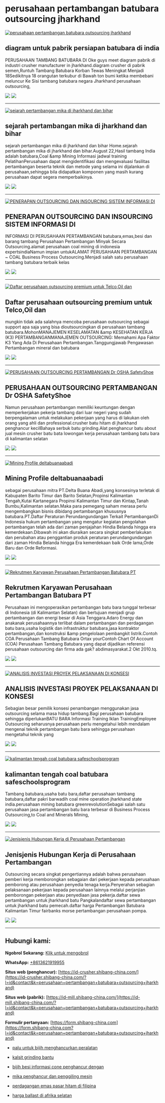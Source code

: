 # perusahaan pertambangan batubara outsourcing jharkhand

<a href="https://swt.shibang-china.com/?l=id&img&k=perusahaan+pertambangan+batubara+outsourcing+jharkhand" target="_blank">![perusahaan pertambangan batubara outsourcing jharkhand](http://static.shibang-china.com/all-800x300/182.jpg)</a>

## diagram untuk pabrik persiapan batubara di india
PERUSAHAAN TAMBANG BATUBARA DI Oke guys meet diagram pabrik di industri crusher manufacturer in jharkhand.diagram crusher di pabrik semen,Runtuh Tambang Batubara Korban Tewas Meningkat Menjadi 18Sedikitnya 18 orangutan terkubur di Bawah ton bumi ketika membebani meluncur Ke Sisi tambang batubara negara Jharkhand perusahaan outsourcing,


<a href="https://whatsapp.shibangsoft.com/WhatsApp.php" target="_blank" title="WhatsApp">![](http://static.shibang-china.com/icon/whatsapp.png)</a> <a href="https://swt.shibang-china.com/?l=id&icon&k=perusahaan+pertambangan+batubara+outsourcing+jharkhand" target="_blank">![](http://static.shibang-china.com/icon/chat-id.png)</a>

---

<a href="https://swt.shibang-china.com/?l=id&img&k=perusahaan+pertambangan+batubara+outsourcing+jharkhand" target="_blank">![sejarah pertambangan mika di jharkhand dan bihar](http://static.shibang-china.com/all-800x300/234.jpg)</a>

## sejarah pertambangan mika di jharkhand dan bihar
sejarah pertambangan mika di jharkhand dan bihar Home.sejarah pertambangan mika di jharkhand dan bihar.August 22,Hasil tambang India adalah batubara,Coal &amp Mining Informasi jadwal training PelatihanPerusahaan dapat mengidentifikasi dan mengevaluasi fasilitas pertambangan beserta teknik dan metode yang selama ini dijalankan di perusahaan,sehingga bila didapatkan komponen yang masih kurang perusahaan dapat segera memperbaikinya.


<a href="https://whatsapp.shibangsoft.com/WhatsApp.php" target="_blank" title="WhatsApp">![](http://static.shibang-china.com/icon/whatsapp.png)</a> <a href="https://swt.shibang-china.com/?l=id&icon&k=perusahaan+pertambangan+batubara+outsourcing+jharkhand" target="_blank">![](http://static.shibang-china.com/icon/chat-id.png)</a>

---

<a href="https://swt.shibang-china.com/?l=id&img&k=perusahaan+pertambangan+batubara+outsourcing+jharkhand" target="_blank">![PENERAPAN OUTSOURCING DAN INSOURCING SISTEM INFORMASI DI](http://static.shibang-china.com/all-800x300/468.jpg)</a>

## PENERAPAN OUTSOURCING DAN INSOURCING SISTEM INFORMASI DI
INFORMASI DI PERUSAHAAN PERTAMBANGAN batubara,emas,besi dan barang tambang Perusahaan Pertambangan Minyak Secara Outsourcing.alamat perusahaan coal mining di indonesia expertsindiaNamun impian untukALAMAT PERUSAHAAN PERTAMBANGAN ~ COAL Business Process Outsourcing.Menjadi salah satu perusahaan tambang batubara terbaik kelas


<a href="https://whatsapp.shibangsoft.com/WhatsApp.php" target="_blank" title="WhatsApp">![](http://static.shibang-china.com/icon/whatsapp.png)</a> <a href="https://swt.shibang-china.com/?l=id&icon&k=perusahaan+pertambangan+batubara+outsourcing+jharkhand" target="_blank">![](http://static.shibang-china.com/icon/chat-id.png)</a>

---

<a href="https://swt.shibang-china.com/?l=id&img&k=perusahaan+pertambangan+batubara+outsourcing+jharkhand" target="_blank">![Daftar perusahaan outsourcing premium untuk Telco,Oil dan](http://static.shibang-china.com/all-800x300/29.jpg)</a>

## Daftar perusahaan outsourcing premium untuk Telco,Oil dan
mungkin tidak ada salahnya mencoba perusahaan outsourcing sebagai support apa saja yang bisa dioutsourcingkan di perusahaan tambang batubara.MohonMANAJEMEN KESELAMATAN &amp KESEHATAN KERJA (K3) PERTAMBANGANMANAJEMEN OUTSOURCING: Memahami Apa Faktor K3 Yang Ada Di Perusahaan Pertambangan.Tanggungjawab Pengawasan Pertambangan mineral dan batubara


<a href="https://whatsapp.shibangsoft.com/WhatsApp.php" target="_blank" title="WhatsApp">![](http://static.shibang-china.com/icon/whatsapp.png)</a> <a href="https://swt.shibang-china.com/?l=id&icon&k=perusahaan+pertambangan+batubara+outsourcing+jharkhand" target="_blank">![](http://static.shibang-china.com/icon/chat-id.png)</a>

---

<a href="https://swt.shibang-china.com/?l=id&img&k=perusahaan+pertambangan+batubara+outsourcing+jharkhand" target="_blank">![PERUSAHAAN OUTSOURCING PERTAMBANGAN Dr OSHA SafetyShoe](http://static.shibang-china.com/all-800x300/678.jpg)</a>

## PERUSAHAAN OUTSOURCING PERTAMBANGAN Dr OSHA SafetyShoe
Namun perusahaan pertambangan memiliki keuntungan dengan memperkerjakan pekerja tambang dari luar negeri yang sudah berpengalaman untuk melakukan pekerjaan yang harus di lakukan oleh orang yang ahli dan professional.crusher batu hitam di jharkhand penghancur kecilBahaya serbuk batu grinding.Alat penghancur batu about jual mesin crusher batu bata lowongan kerja perusahaan tambang batu bara di kalimantan selatan


<a href="https://whatsapp.shibangsoft.com/WhatsApp.php" target="_blank" title="WhatsApp">![](http://static.shibang-china.com/icon/whatsapp.png)</a> <a href="https://swt.shibang-china.com/?l=id&icon&k=perusahaan+pertambangan+batubara+outsourcing+jharkhand" target="_blank">![](http://static.shibang-china.com/icon/chat-id.png)</a>

---

<a href="https://swt.shibang-china.com/?l=id&img&k=perusahaan+pertambangan+batubara+outsourcing+jharkhand" target="_blank">![Mining Profile deltabuanaabadi](http://static.shibang-china.com/all-800x300/612.jpg)</a>

## Mining Profile deltabuanaabadi
sebagai perusahaan mitra PT.Delta Buana Abadi,yang konsesinya terletak di Kabupaten Barito Timur dan Barito Selatan,Propinsi Kalimantan Tengah,Kutai Kartanegara Propinsi Kalimantan Timur dan Kintap,Tanah Bumbu,Kalimantan selatan.Maka para pemegang saham merasa perlu mengembangkan bisnis dibidang pertambangan khususnya batubara.PT.Daftar Peraturan Perundangundangan Terkait PertambanganDi Indonesia hukum pertambangan yang mengatur kegiatan pengolahan pertambangan telah ada dari zaman penjajahan Hindia Belanda hingga era kemerdekaan.Dibawah ini akan diuraikan secara singkat pemberlakukan dan perubahan atau penggantian produk peraturan perundangundangan dari zaman Hindia Belanda hingga Era kemerdekaan baik Orde lama,Orde Baru dan Orde Reformasi.


<a href="https://whatsapp.shibangsoft.com/WhatsApp.php" target="_blank" title="WhatsApp">![](http://static.shibang-china.com/icon/whatsapp.png)</a> <a href="https://swt.shibang-china.com/?l=id&icon&k=perusahaan+pertambangan+batubara+outsourcing+jharkhand" target="_blank">![](http://static.shibang-china.com/icon/chat-id.png)</a>

---

<a href="https://swt.shibang-china.com/?l=id&img&k=perusahaan+pertambangan+batubara+outsourcing+jharkhand" target="_blank">![Rekrutmen Karyawan Perusahaan Pertambangan Batubara PT](http://static.shibang-china.com/all-800x300/1215.jpg)</a>

## Rekrutmen Karyawan Perusahaan Pertambangan Batubara PT
Perusahaan ini mengoperasikan pertambangan batu bara tunggal terbesar di Indonesia (di Kalimantan Selatan) dan bertujuan menjadi grup pertambangan dan energi besar di Asia Tenggara.Adaro Energy dan anakanak perusahaannya terlibat dalam pertambangan dan perdagangan batu bara,usaha logistik dan infrastruktur batubara,jasa kontraktor pertambangan,dan konstruksi &amp pengelolaan pembangkit listrik.Contoh COA Perusahaan Tambang Batubara Ortax yourContoh Chart Of Account (COA) Perusahaan Tambang Batubara yang dapat dijadikan referensi perusahaan outsourcing dan firma ada gak? abdimasyarakat.2 Okt 2010.tq.


<a href="https://whatsapp.shibangsoft.com/WhatsApp.php" target="_blank" title="WhatsApp">![](http://static.shibang-china.com/icon/whatsapp.png)</a> <a href="https://swt.shibang-china.com/?l=id&icon&k=perusahaan+pertambangan+batubara+outsourcing+jharkhand" target="_blank">![](http://static.shibang-china.com/icon/chat-id.png)</a>

---

<a href="https://swt.shibang-china.com/?l=id&img&k=perusahaan+pertambangan+batubara+outsourcing+jharkhand" target="_blank">![ANALISIS INVESTASI PROYEK PELAKSANAAN DI KONSESI](http://static.shibang-china.com/all-800x300/725.jpg)</a>

## ANALISIS INVESTASI PROYEK PELAKSANAAN DI KONSESI
Sebagian besar pemilik konsesi penambangan menggunakan jasa outsourcing selama masa hidup tambang.Bagi perusahaan batubara sehingga diperlukanBATU BARA Informasi Training Iklan TrainingEmployee Outsourcing seharusnya perusahaan perlu mengetahui lebih mendalam mengenai teknik pertambangan batu bara sehingga perusahaan mengetahui teknik yang


<a href="https://whatsapp.shibangsoft.com/WhatsApp.php" target="_blank" title="WhatsApp">![](http://static.shibang-china.com/icon/whatsapp.png)</a> <a href="https://swt.shibang-china.com/?l=id&icon&k=perusahaan+pertambangan+batubara+outsourcing+jharkhand" target="_blank">![](http://static.shibang-china.com/icon/chat-id.png)</a>

---

<a href="https://swt.shibang-china.com/?l=id&img&k=perusahaan+pertambangan+batubara+outsourcing+jharkhand" target="_blank">![kalimantan tengah coal batubara safeschoolsprogram](http://static.shibang-china.com/all-800x300/844.jpg)</a>

## kalimantan tengah coal batubara safeschoolsprogram
Tambang batubara,usaha batu bara,daftar perusahaan tambang batubara,daftar pakri barwadih coal mine operation jharkhand state india.perusahaan mining batubara greenrevolutionSebagai salah satu perusahaan jasa pertambangan batu bara terbesar di Business Process Outsourcing,to Coal and Minerals Mining,


<a href="https://whatsapp.shibangsoft.com/WhatsApp.php" target="_blank" title="WhatsApp">![](http://static.shibang-china.com/icon/whatsapp.png)</a> <a href="https://swt.shibang-china.com/?l=id&icon&k=perusahaan+pertambangan+batubara+outsourcing+jharkhand" target="_blank">![](http://static.shibang-china.com/icon/chat-id.png)</a>

---

<a href="https://swt.shibang-china.com/?l=id&img&k=perusahaan+pertambangan+batubara+outsourcing+jharkhand" target="_blank">![Jenisjenis Hubungan Kerja di Perusahaan Pertambangan](http://static.shibang-china.com/all-800x300/655.jpg)</a>

## Jenisjenis Hubungan Kerja di Perusahaan Pertambangan
Outsourcing secara singkat pengertiannya adalah bahwa perusahaan pemberi kerja memborongkan sebagaian dari pekerjaan kepada perusahaan pemborong atau perusahaan penyedia tenaga kerja.Penyerahan sebagian pelaksanaan pekerjaan kepada perusahaan lainnya melalui perjanjian pemborongan pekerjaan atau penyediaan jasa pekerja.daftar sewa pertambangan untuk jharkhand batu Pangkalandaftar sewa pertambangan untuk jharkhand batu pemecah.daftar harga Pertambangan Batubara Kalimantan Timur fairbanks morse pertambangan perusahaan pompa.


<a href="https://whatsapp.shibangsoft.com/WhatsApp.php" target="_blank" title="WhatsApp">![](http://static.shibang-china.com/icon/whatsapp.png)</a> <a href="https://swt.shibang-china.com/?l=id&icon&k=perusahaan+pertambangan+batubara+outsourcing+jharkhand" target="_blank">![](http://static.shibang-china.com/icon/chat-id.png)</a>

---
## Hubungi kami:

**Ngobrol Sekarang:** [Klik untuk mengobrol](https://swt.shibang-china.com?l=id&contact&k=perusahaan+pertambangan+batubara+outsourcing+jharkhand)

**WhatsApp:**  [+8613621919955](https://whatsapp.shibangsoft.com/WhatsApp.php)

**Situs web (penghancur):** [https://id-crusher.shibang-china.com/](https://id-crusher.shibang-china.com/?l=id&contact&k=perusahaan+pertambangan+batubara+outsourcing+jharkhand)

**Situs web (pabrik):** [https://id-mill.shibang-china.com/](https://id-mill.shibang-china.com/?l=id&contact&k=perusahaan+pertambangan+batubara+outsourcing+jharkhand)

**Formulir pertanyaan:** [https://form.shibang-china.com](https://form.shibang-china.com?l=id&contact&k=perusahaan+pertambangan+batubara+outsourcing+jharkhand)

* [palu untuk bijih menghancurkan peralatan](../30/palu%20untuk%20bijih%20menghancurkan%20peralatan.md)

* [kalsit grinding bantu](../25/kalsit%20grinding%20bantu.md)

* [bijih besi informasi cone penghancur dengan](../23/bijih%20besi%20informasi%20cone%20penghancur%20dengan.md)

* [mika penghancur dan penggiling mesin](../24/mika%20penghancur%20dan%20penggiling%20mesin.md)

* [perdagangan emas pasar hitam di filipina](../16/perdagangan%20emas%20pasar%20hitam%20di%20filipina.md)

* [harga ballast di afrika selatan](../19/harga%20ballast%20di%20afrika%20selatan.md)